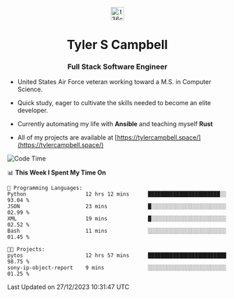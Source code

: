 <p align="center">
<a href="https://www.linkedin.com/in/t36campbell" target="blank"><img align="center" src="https://ik.imagekit.io/t36campbell/Portfolio/linkedin.png.original_m8bbGgPh6.png" alt="t36campbell" height="30" width="30" /></a>
</p>
<h1 align="center">Tyler S Campbell</h1>
<h3 align="center">Full Stack Software Engineer</h3>

* United States Air Force veteran working toward a M.S. in Computer Science.

* Quick study, eager to cultivate the skills needed to become an elite developer.

* Currently automating my life with **Ansible** and teaching myself **Rust**

* All of my projects are available at [https://tylercampbell.space/](https://tylercampbell.space/)

<!--START_SECTION:waka-->
![Code Time](http://img.shields.io/badge/Code%20Time-3%2C064%20hrs%2011%20mins-blue)

📊 **This Week I Spent My Time On** 

```text
💬 Programming Languages: 
Python                   12 hrs 12 mins      ███████████████████████░░   93.04 % 
JSON                     23 mins             █░░░░░░░░░░░░░░░░░░░░░░░░   02.99 % 
XML                      19 mins             █░░░░░░░░░░░░░░░░░░░░░░░░   02.52 % 
Bash                     11 mins             ░░░░░░░░░░░░░░░░░░░░░░░░░   01.45 % 

🐱‍💻 Projects: 
pytos                    12 hrs 57 mins      █████████████████████████   98.75 % 
sony-ip-object-report    9 mins              ░░░░░░░░░░░░░░░░░░░░░░░░░   01.25 % 
```


 Last Updated on 27/12/2023 10:31:47 UTC
<!--END_SECTION:waka-->
